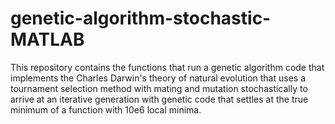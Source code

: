 # genetic-algorithm-stochastic-MATLAB
This repository contains the functions that run a genetic algorithm code that implements the Charles Darwin's theory of natural evolution that uses a tournament selection method with mating and mutation stochastically to arrive at an iterative generation with genetic code that settles at the true minimum of a function with 10e6 local minima. 

